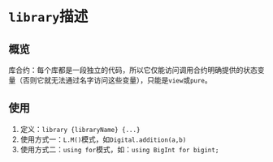 # `library`描述

## 概览
库合约：每个库都是一段独立的代码，所以它仅能访问调用合约明确提供的状态变量（否则它就无法通过名字访问这些变量），只能是`view`或`pure`。

## 使用

1. 定义：`library {libraryName} {...}`
2. 使用方式一：`L.M()`模式，如`Digital.addition(a,b)`
3. 使用方式二：`using for`模式，如：`using BigInt for bigint;`
